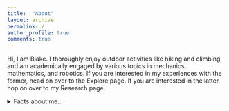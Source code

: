 ```yaml
---
title:  "About"
layout: archive
permalink: /
author_profile: true
comments: true
---
```


Hi, I am Blake. I thoroughly enjoy outdoor activities like hiking and climbing, and am academically engaged by various topics in mechanics, mathematics, and robotics. If you are interested in my experiences with the former, head on over to the Explore page. If you are interested in the latter, hop on over to my Research page.

<details>
  <summary>Facts about me...</summary>
  <p>I find it difficult to stop eating Trader Joe's almond butter granola. </p>
